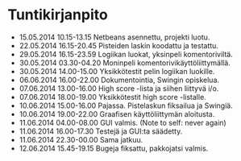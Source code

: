 # Tuntikirjanpito

* 15.05.2014 10.15-13.15 Netbeans asennettu, projekti luotu.
* 22.05.2014 16.15-20.45 Pisteiden laskin koodattu ja testattu.
* 29.05.2014 16.15-23.59 Logiikan luokat, yksinpeli komentoriviltä.
* 30.05.2014 03.30-04.20 Moninpeli komentorivikäyttöliittymällä.
* 30.05.2014 14.00-15.00 Yksikkötestit pelin logiikan luokille.
* 06.06.2014 16.00-22.00 Dokumentointia, Swingin opiskelua.
* 07.06.2014 13.00-16.00 High score -lista ja siihen liittyvä i/o.
* 07.06.2014 18.00-19.00 Yksikkötestit high score -listalle.
* 10.06.2014 15.00-16.00 Pajassa. Pistelaskun fiksailua ja Swingiä.
* 10.06.2014 19.00-22.00 Graafisen käyttöliittymän aloitusta.
* 11.06.2014 04.00-08.00 GUI valmis. (Note to self: never again)
* 11.06.2014 16.00-17.30 Testejä ja GUI:ta säädetty.
* 11.06.2014 22.30-00.00 Sama jatkuu.
* 12.06.2014 15.45-19.15 Bugeja fiksattu, pakkojatsi valmis.
